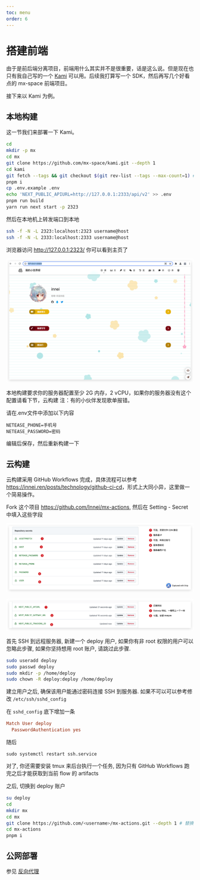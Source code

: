 ```yaml
---
toc: menu
order: 6
---
```


# 搭建前端

由于是前后端分离项目，前端用什么其实并不是很重要，话是这么说。但是现在也只有我自己写的一个 [Kami](https://github.com/mx-space/kami) 可以用。后续我打算写一个 SDK，然后再写几个好看点的 mx-space 前端项目。

接下来以 Kami 为例。

## 本地构建

这一节我们来部署一下 Kami。

```bash
cd
mkdir -p mx
cd mx
git clone https://github.com/mx-space/kami.git --depth 1
cd kami
git fetch --tags && git checkout $(git rev-list --tags --max-count=1) # 最后一个稳定分支
pnpm i
cp .env.example .env
echo 'NEXT_PUBLIC_APIURL=http://127.0.0.1:2333/api/v2' >> .env
pnpm run build
yarn run next start -p 2323
```

然后在本地机上转发端口到本地

```bash
ssh -f -N -L 2323:localhost:2323 username@host
ssh -f -N -L 2333:localhost:2333 username@host
```

浏览器访问 <http://127.0.0.1:2323/> 你可以看到主页了

![Xnip2021-09-21_10-32-10](https://raw.githubusercontent.com/mx-space/docs-images/master/images/Xnip2021-09-21_10-32-10.png)

<Alert type="info">
  本地构建要求你的服务器配置至少 2G 内存，2 vCPU，如果你的服务器没有这个配置请看下节，云构建
</Alert>
注：有的小伙伴发现歌单报错。

请在.env文件中添加以下内容
```text
NETEASE_PHONE=手机号
NETEASE_PASSWORD=密码
```
编辑后保存，然后重新构建一下


## 云构建

云构建采用 GitHub Workflows 完成，具体流程可以参考 <https://innei.ren/posts/technology/github-ci-cd>，形式上大同小异，这里做一个简易操作。

Fork 这个项目 <https://github.com/Innei/mx-actions>, 然后在 Setting - Secret 中填入这些字段

![XlIdQi](https://raw.githubusercontent.com/mx-space/docs-images/master/images/XlIdQi.png)

![Jag8jc](https://raw.githubusercontent.com/mx-space/docs-images/master/images/Jag8jc.png)

首先 SSH 到远程服务器, 新建一个 deploy 用户, 如果你有非 root 权限的用户可以忽略此步骤, 如果你坚持想用 root 账户, 请跳过此步骤.

```bash
sudo useradd deploy
sudo passwd deploy
sudo mkdir -p /home/deploy
sudo chown -R deploy:deploy /home/deploy
```

建立用户之后, 确保该用户能通过密码连接 SSH 到服务器. 如果不可以可以参考修改 `/etc/ssh/sshd_config`

在 `sshd_config` 底下增加一条

```conf
Match User deploy
  PasswordAuthentication yes
```

随后

```
sudo systemctl restart ssh.service
```

对了, 你还需要安装 tmux 来后台执行一个任务, 因为只有 GitHub Workflows 跑完之后才能获取到当前 flow 的 artifacts

之后, 切换到 deploy 账户

```bash
su deploy
cd
mkdir mx
cd mx
git clone https://github.com/<username>/mx-actions.git --depth 1 # 替换 <username>
cd mx-actions
pnpm i
```

## 公网部署

参见 [反向代理](./reverse-proxy)
